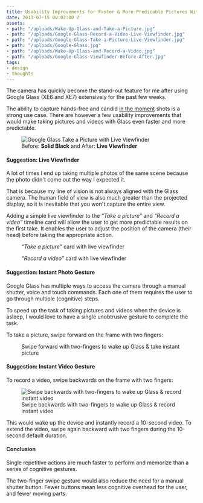 ```yaml
---
title: Usability Improvements for Faster & More Predicable Pictures With Google Glass
date: 2013-07-15 00:02:00 Z
assets:
- path: "/uploads/Wake-Up-Glass-and-Take-a-Picture.jpg"
- path: "/uploads/Google-Glass-Record-a-Video-Live-Viewfinder.jpg"
- path: "/uploads/Google-Glass-Take-a-Picture-Live-Viewfinder.jpg"
- path: "/uploads/Google-Glass.jpg"
- path: "/uploads/Wake-Up-Glass-and-Record-a-Video.jpg"
- path: "/uploads/Google-Glass-Viewfinder-Before-After.jpg"
tags:
- design
- thoughts
---
```


The camera has quickly become the stand-out feature for me after using Google Glass (XE6 and XE7) extensively for the past few weeks.

The ability to capture hands-free and candid [in the moment](/blog/cycling-from-san-francisco-to-los-angeles-with-google-glass/) shots is a strong use case. There are however a few usability improvements that would make taking pictures and videos with Glass even faster and more predictable.

<figure>
<img src="/uploads/Google-Glass-Viewfinder-Before-After.jpg" alt="Google Glass Take a Picture with Live Viewfinder">
<figcaption>Before: <strong>Solid Black</strong> and After: <strong>Live Viewfinder</strong></figcaption>
</figure>

#### Suggestion: Live Viewfinder

A lot of times I end up taking multiple photos of the same scene because the photo didn't come out the way I expected it.

That is because my line of vision is not always aligned with the Glass camera. The human field of view is also much greater than the projected display, so it is inevitable that you won't capture the entire view.

Adding a simple live viewfinder to the *“Take a picture”* and *“Record a video”* timeline card will allow the user to get more predictable results on the first take. It enables the user to adjust the position of the camera (their head) before taking the appropriate action.

<figure>
<img src="/uploads/Google-Glass-Take-a-Picture-Live-Viewfinder.jpg" alt="">
<figcaption><em>“Take a picture”</em> card with live viewfinder</figcaption>
</figure>

<figure>
<img src="/uploads/Google-Glass-Record-a-Video-Live-Viewfinder.jpg" alt="">
<figcaption><em>“Record a video”</em> card with live viewfinder</figcaption>
</figure>

<!--
#### Problems With Cognitive Complexity

Google Glass has multiple ways to access the camera through voice and touch commands. Each one of them requires the user to go through multiple (cognitive) steps:

##### Touch: 4 to 5 Steps

1. Wake up hardware (tap or tilt head gesture)
2. Tap *“OK Glass”*
3. Slide forward once to *“Take a Picture”* (or twice to *“Record a video”*)
4. Tap to perform action

##### Voice: 3 Steps

1. Wake up hardware (tap or tilt head gesture)
2. Say *“OK Glass”*
3. Say *“Take a picture”* or *“Record a video”*

##### Manual Shutter: 3 Steps

1. Move hand up
2. Locate small shutter button on the frame
3. Press finger down to *“Take a Picture”* (or press & hold to *”Record a video"”*)

Out of the three, I find the manual shutter button is the fastest and least intrusive options. But even using the manual shutter button draws attention in public because you don't generally see people touching or holding their eyewear frames.

To speed up the task of taking pictures and videos when the device is asleep, I would love to have a single unobtrusive gesture to complete the task.
-->

#### Suggestion: Instant Photo Gesture

Google Glass has multiple ways to access the camera through a manual shutter, voice and touch commands. Each one of them requires the user to go through multiple (cognitive) steps.

To speed up the task of taking pictures and videos when the device is asleep, I would love to have a single unobtrusive gesture to complete the task.

To take a picture, swipe forward on the frame with two fingers:

<figure>
<img src="/uploads/Wake-Up-Glass-and-Take-a-Picture.jpg" alt="">
<figcaption>Swipe forward with two-fingers to wake up Glass & take instant picture</figcaption>
</figure>

#### Suggestion: Instant Video Gesture

To record a video, swipe backwards on the frame with two fingers:

<figure>
<img src="/uploads/Wake-Up-Glass-and-Record-a-Video.jpg" alt="Swipe backwards with two-fingers to wake up Glass & record instant video">
<figcaption>Swipe backwards with two-fingers to wake up Glass & record instant video</figcaption>
</figure>

This would wake up the device and instantly record a 10-second video. To extend the video, swipe again backward with two fingers during the 10-second default duration.

#### Conclusion

Single repetitive actions are much faster to perform and memorize than a series of cognitive gestures.

The two-finger swipe gesture would also reduce the need for a manual shutter button. Fewer buttons mean less cognitive overhead for the user, and fewer moving parts.
